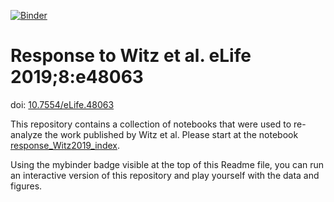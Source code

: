 [![Binder](https://mybinder.org/badge_logo.svg)](https://mybinder.org/v2/gh/junlabucsd/DoubleAdderArticle/master)

# Response to Witz et al. eLife 2019;8:e48063
doi: [10.7554/eLife.48063](https://doi.org/10.7554/eLife.48063)

This repository contains a collection of notebooks that were used to re-analyze the work published by Witz et al. Please start at the notebook [response_Witz2019_index](Response/response_Witz2019_index.ipynb).

Using the mybinder badge visible at the top of this Readme file, you can run an interactive version of this repository and play yourself with the data and figures.
